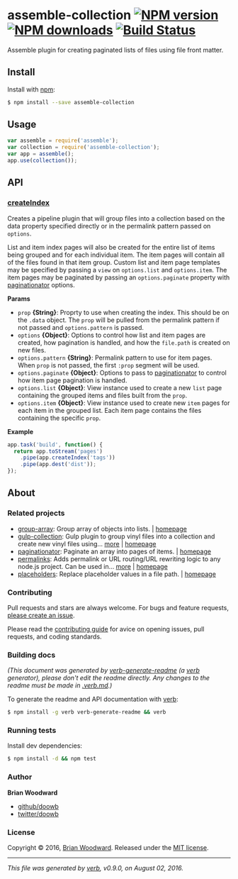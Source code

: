 # assemble-collection [![NPM version](https://img.shields.io/npm/v/assemble-collection.svg?style=flat)](https://www.npmjs.com/package/assemble-collection) [![NPM downloads](https://img.shields.io/npm/dm/assemble-collection.svg?style=flat)](https://npmjs.org/package/assemble-collection) [![Build Status](https://img.shields.io/travis/assemble/assemble-collection.svg?style=flat)](https://travis-ci.org/assemble/assemble-collection)

Assemble plugin for creating paginated lists of files using file front matter.

## Install

Install with [npm](https://www.npmjs.com/):

```sh
$ npm install --save assemble-collection
```

## Usage

```js
var assemble = require('assemble');
var collection = require('assemble-collection');
var app = assemble();
app.use(collection());
```

## API

### [createIndex](index.js#L37)

Creates a pipeline plugin that will group files into a collection based on the data property specified directly or in the permalink pattern passed on `options`.

List and item index pages will also be created for the entire list of items being grouped and for each individual item.
The item pages will contain all of the files found in that item group.
Custom list and item page templates may be specified by passing a `view` on `options.list` and `options.item`.
The item pages may be paginated by passing an `options.paginate` property with [paginationator](https://github.com/doowb/paginationator) options.

**Params**

* `prop` **{String}**: Proprty to use when creating the index. This should be on the `.data` object. The `prop` will be pulled from the permalink pattern if not passed and `options.pattern` is passed.
* `options` **{Object}**: Options to control how list and item pages are created, how pagination is handled, and how the `file.path` is created on new files.
* `options.pattern` **{String}**: Permalink pattern to use for item pages. When `prop` is not passed, the first `:prop` segment will be used.
* `options.paginate` **{Object}**: Options to pass to [paginationator](https://github.com/doowb/paginationator) to control how item page pagination is handled.
* `options.list` **{Object}**: View instance used to create a new `list` page containing the grouped items and files built from the `prop`.
* `options.item` **{Object}**: View instance used to create new `item` pages for each item in the grouped list. Each item page contains the files containing the specific `prop`.

**Example**

```js
app.task('build', function() {
  return app.toStream('pages')
    .pipe(app.createIndex('tags'))
    .pipe(app.dest('dist'));
});
```

## About

### Related projects

* [group-array](https://www.npmjs.com/package/group-array): Group array of objects into lists. | [homepage](https://github.com/doowb/group-array "Group array of objects into lists.")
* [gulp-collection](https://www.npmjs.com/package/gulp-collection): Gulp plugin to group vinyl files into a collection and create new vinyl files using… [more](https://github.com/doowb/gulp-collection) | [homepage](https://github.com/doowb/gulp-collection "Gulp plugin to group vinyl files into a collection and create new vinyl files using pagination and permalinks.")
* [paginationator](https://www.npmjs.com/package/paginationator): Paginate an array into pages of items. | [homepage](https://github.com/doowb/paginationator "Paginate an array into pages of items.")
* [permalinks](https://www.npmjs.com/package/permalinks): Adds permalink or URL routing/URL rewriting logic to any node.js project. Can be used in… [more](https://github.com/jonschlinkert/permalinks) | [homepage](https://github.com/jonschlinkert/permalinks "Adds permalink or URL routing/URL rewriting logic to any node.js project. Can be used in static site generators, build systems, web applications or anywhere you need to do path transformation or prop-string replacements.")
* [placeholders](https://www.npmjs.com/package/placeholders): Replace placeholder values in a file path. | [homepage](https://github.com/jonschlinkert/placeholders "Replace placeholder values in a file path.")

### Contributing

Pull requests and stars are always welcome. For bugs and feature requests, [please create an issue](../../issues/new).

Please read the [contributing guide](contributing.md) for avice on opening issues, pull requests, and coding standards.

### Building docs

_(This document was generated by [verb-generate-readme](https://github.com/verbose/verb-generate-readme) (a [verb](https://github.com/verbose/verb) generator), please don't edit the readme directly. Any changes to the readme must be made in [.verb.md](.verb.md).)_

To generate the readme and API documentation with [verb](https://github.com/verbose/verb):

```sh
$ npm install -g verb verb-generate-readme && verb
```

### Running tests

Install dev dependencies:

```sh
$ npm install -d && npm test
```

### Author

**Brian Woodward**

* [github/doowb](https://github.com/doowb)
* [twitter/doowb](http://twitter.com/doowb)

### License

Copyright © 2016, [Brian Woodward](https://github.com/doowb).
Released under the [MIT license](https://github.com/assemble/assemble-collection/blob/master/LICENSE).

***

_This file was generated by [verb](https://github.com/verbose/verb), v0.9.0, on August 02, 2016._